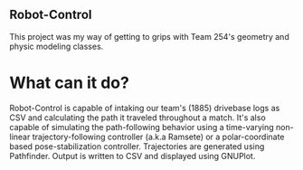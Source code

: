 Robot-Control
---

This project was my way of getting to grips with Team 254's geometry and physic modeling classes.

# What can it do?
Robot-Control is capable of intaking our team's (1885) drivebase logs as CSV and calculating the path it traveled throughout a match.
It's also capable of simulating the path-following behavior using a time-varying non-linear trajectory-following controller (a.k.a Ramsete) or a polar-coordinate based pose-stabilization controller. Trajectories are generated using Pathfinder.
Output is written to CSV and displayed using GNUPlot.

